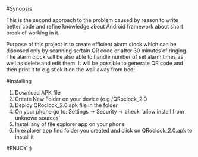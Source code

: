 #Synopsis

This is the second approach to the problem caused by reason to write better code
and refine knowledge about Android framework about short break of working in it.

Purpose of this project is to create efficient alarm clock which can be
disposed only by scanning sertain QR code or after 30 minutes of ringing. The
alarm clock will be also able to handle number of set alarm times as well as
delete and edit them. It will be possible to generate QR code and then print it
to e.g stick it on the wall away from bed:

#Installing

1. Download APK file
2. Create New Folder on your device (e.g /QRoclock_2.0
3. Deploy QRoclock_2.0.apk file in the folder
4. On your phone go to: Settings -> Security -> check 'allow install from unknown sources'
5. Install any of file explorer app on your phone
6. In explorer app find folder you created and click on QRoclock_2.0.apk to install it

#ENJOY :)